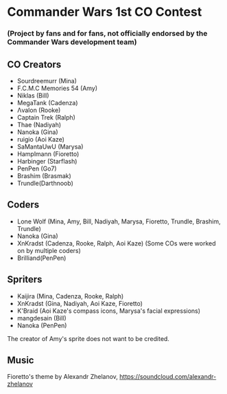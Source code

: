 # Commander Wars 1st CO Contest 
### (Project by fans and for fans, not officially endorsed by the Commander Wars development team) 

## CO Creators
- Sourdreemurr (Mina)
- F.C.M.C Memories 54 (Amy)
- Niklas (Bill)
- MegaTank (Cadenza)
- Λvalon (Rooke)
- Captain Trek (Ralph)
- Thae (Nadiyah)
- Nanoka (Gina)
- ruigio (Aoi Kaze)
- SaMantaUwU (Marysa)
- Hamplmann (Fioretto)
- Harbinger (Starflash)
- PenPen (Go7)
- Brashim (Brasmak)
- Trundle(Darthnoob)

## Coders
- Lone Wolf (Mina, Amy, Bill, Nadiyah, Marysa, Fioretto, Trundle, Brashim, Trundle)
- Nanoka (Gina)
- XnKradst (Cadenza, Rooke, Ralph, Aoi Kaze)
(Some COs were worked on by multiple coders)
- Brilliand(PenPen)

## Spriters
- Kaijira (Mina, Cadenza, Rooke, Ralph)
- XnKradst (Gina, Nadiyah, Aoi Kaze, Fioretto)
- K'Braid (Aoi Kaze's compass icons, Marysa's facial expressions)
- mangdesain (Bill)
- Nanoka (PenPen)

The creator of Amy's sprite does not want to be credited.

## Music
Fioretto's theme by Alexandr Zhelanov, https://soundcloud.com/alexandr-zhelanov

